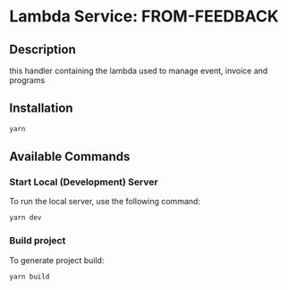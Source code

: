 # Lambda Service: FROM-FEEDBACK

## Description

this handler containing the lambda used to manage event, invoice and programs

## Installation
```bash
yarn
```

## Available Commands

### Start Local (Development) Server

To run the local server, use the following command:

```bash
yarn dev
```

### Build project

To generate project build:

```bash
yarn build
```